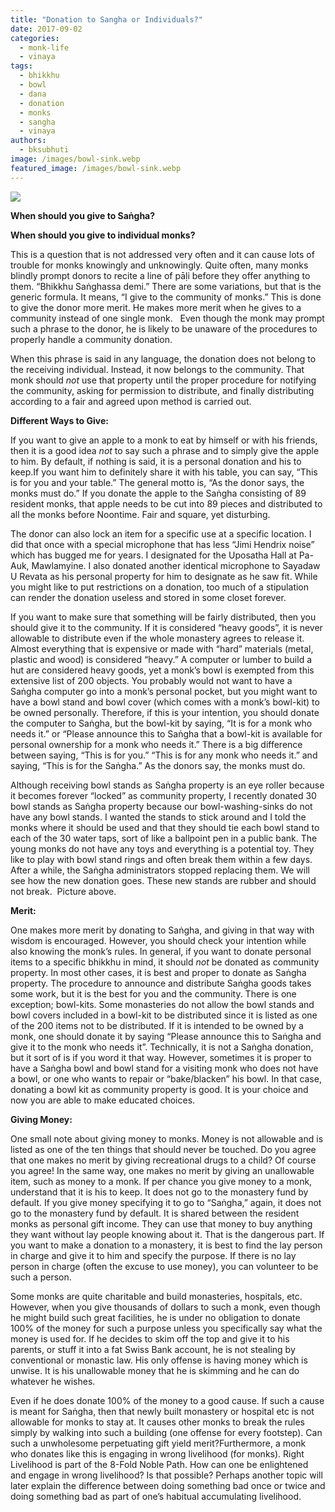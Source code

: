 ```yaml
---
title: "Donation to Sangha or Individuals?"
date: 2017-09-02
categories: 
  - monk-life
  - vinaya
tags: 
  - bhikkhu
  - bowl
  - dana
  - donation
  - monks
  - sangha
  - vinaya
authors: 
  - bksubhuti
image: /images/bowl-sink.webp
featured_image: /images/bowl-sink.webp
---
```


[![](/images/bowl-sink.webp)](/images/2017/09/bowl-sink.webp)

**When should you give to Saṅgha?**

**When should you give to individual monks?**

This is a question that is not addressed very often and it can cause lots of trouble for monks knowingly and unknowingly. Quite often, many monks blindly prompt donors to recite a line of pāḷi before they offer anything to them. “Bhikkhu Saṅghassa demi.” There are some variations, but that is the generic formula. It means, “I give to the community of monks.” This is done to give the donor more merit. He makes more merit when he gives to a community instead of one single monk.   Even though the monk may prompt such a phrase to the donor, he is likely to be unaware of the procedures to properly handle a community donation.

When this phrase is said in any language, the donation does not belong to the receiving individual. Instead, it now belongs to the community. That monk should _not_ use that property until the proper procedure for notifying the community, asking for permission to distribute, and finally distributing according to a fair and agreed upon method is carried out.

**Different Ways to Give:**

If you want to give an apple to a monk to eat by himself or with his friends, then it is a good idea _not_ to say such a phrase and to simply give the apple to him. By default, if nothing is said, it is a personal donation and his to keep.If you want him to definitely share it with his table, you can say, “This is for you and your table.” The general motto is, “As the donor says, the monks must do.” If you donate the apple to the Saṅgha consisting of 89 resident monks, that apple needs to be cut into 89 pieces and distributed to all the monks before Noontime. Fair and square, yet disturbing.

The donor can also lock an item for a specific use at a specific location. I did that once with a special microphone that has less “Jimi Hendrix noise” which has bugged me for years. I designated for the Uposatha Hall at Pa-Auk, Mawlamyine. I also donated another identical microphone to Sayadaw U Revata as his personal property for him to designate as he saw fit. While you might like to put restrictions on a donation, too much of a stipulation can render the donation useless and stored in some closet forever.

If you want to make sure that something will be fairly distributed, then you should give it to the community. If it is considered “heavy goods”, it is never allowable to distribute even if the whole monastery agrees to release it. Almost everything that is expensive or made with “hard” materials (metal, plastic and wood) is considered “heavy.” A computer or lumber to build a hut are considered heavy goods, yet a monk’s bowl is exempted from this extensive list of 200 objects. You probably would not want to have a Saṅgha computer go into a monk’s personal pocket, but you might want to have a bowl stand and bowl cover (which comes with a monk’s bowl-kit) to be owned personally. Therefore, if this is your intention, you should donate the computer to Saṅgha, but the bowl-kit by saying, “It is for a monk who needs it.” or “Please announce this to Saṅgha that a bowl-kit is available for personal ownership for a monk who needs it.” There is a big difference between saying, “This is for you.” “This is for any monk who needs it.” and saying, “This is for the Saṅgha.” As the donors say, the monks must do.

Although receiving bowl stands as Saṅgha property is an eye roller because it becomes forever “locked” as community property, I recently donated 30 bowl stands as Saṅgha property because our bowl-washing-sinks do not have any bowl stands. I wanted the stands to stick around and I told the monks where it should be used and that they should tie each bowl stand to each of the 30 water taps, sort of like a ballpoint pen in a public bank. The young monks do not have any toys and everything is a potential toy. They like to play with bowl stand rings and often break them within a few days. After a while, the Saṅgha administrators stopped replacing them. We will see how the new donation goes. These new stands are rubber and should not break.  Picture above.

**Merit:**

One makes more merit by donating to Saṅgha, and giving in that way with wisdom is encouraged. However, you should check your intention while also knowing the monk’s rules. In general, if you want to donate personal items to a specific bhikkhu in mind, it should _not_ be donated as community property. In most other cases, it is best and proper to donate as Saṅgha property. The procedure to announce and distribute Saṅgha goods takes some work, but it is the best for you and the community. There is one exception; bowl-kits. Some monasteries do not allow the bowl stands and bowl covers included in a bowl-kit to be distributed since it is listed as one of the 200 items not to be distributed. If it is intended to be owned by a monk, one should donate it by saying “Please announce this to Saṅgha and give it to the monk who needs it”. Technically, it is not a Saṅgha donation, but it sort of is if you word it that way. However, sometimes it is proper to have a Saṅgha bowl and bowl stand for a visiting monk who does not have a bowl, or one who wants to repair or “bake/blacken” his bowl. In that case, donating a bowl kit as community property is good. It is your choice and now you are able to make educated choices.

**Giving Money:**

One small note about giving money to monks. Money is not allowable and is listed as one of the ten things that should never be touched. Do you agree that one makes no merit by giving recreational drugs to a child? Of course you agree! In the same way, one makes no merit by giving an unallowable item, such as money to a monk. If per chance you give money to a monk, understand that it is his to keep. It does not go to the monastery fund by default. If you give money specifying it to go to “Saṅgha,” again, it does not go to the monastery fund by default. It is shared between the resident monks as personal gift income. They can use that money to buy anything they want without lay people knowing about it. That is the dangerous part. If you want to make a donation to a monastery, it is best to find the lay person in charge and give it to him and specify the purpose. If there is no lay person in charge (often the excuse to use money), you can volunteer to be such a person.

Some monks are quite charitable and build monasteries, hospitals, etc. However, when you give thousands of dollars to such a monk, even though he might build such great facilities, he is under no obligation to donate 100% of the money for such a purpose unless you specifically say what the money is used for. If he decides to skim off the top and give it to his parents, or stuff it into a fat Swiss Bank account, he is not stealing by conventional or monastic law. His only offense is having money which is unwise. It is his unallowable money that he is skimming and he can do whatever he wishes.

Even if he does donate 100% of the money to a good cause. If such a cause is meant for Saṅgha, then that newly built monastery or hospital etc is not allowable for monks to stay at. It causes other monks to break the rules simply by walking into such a building (one offense for every footstep). Can such a unwholesome perpetuating gift yield merit?Furthermore, a monk who donates like this is engaging in wrong livelihood (for monks). Right Livelihood is part of the 8-Fold Noble Path. How can one be enlightened and engage in wrong livelihood? Is that possible? Perhaps another topic will later explain the difference between doing something bad once or twice and doing something bad as part of one’s habitual accumulating livelihood.